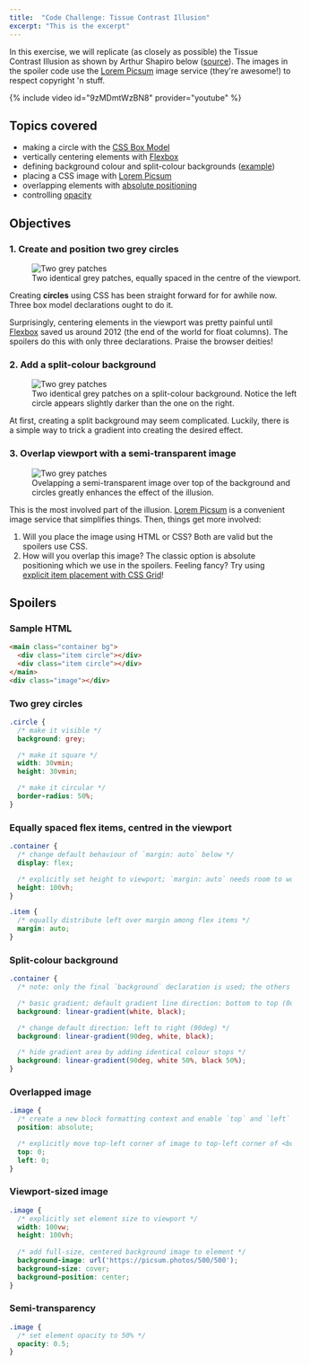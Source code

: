 ```yaml
---
title:  "Code Challenge: Tissue Contrast Illusion"
excerpt: "This is the excerpt"
---
```

In this exercise, we will replicate (as closely as possible) the Tissue Contrast Illusion as shown by Arthur Shapiro below ([source](https://curiositystream.com/video/1259/brightness-and-contrast)). The images in the spoiler code use the [Lorem Picsum](https://picsum.photos/) image service (they're awesome!) to respect copyright 'n stuff.

{% include video id="9zMDmtWzBN8" provider="youtube" %}

## Topics covered
- making a circle with the [CSS Box Model](https://developer.mozilla.org/en-US/docs/Web/CSS/CSS_Box_Model/Introduction_to_the_CSS_box_model)
- vertically centering elements with [Flexbox](https://css-tricks.com/snippets/css/a-guide-to-flexbox/)
- defining background colour and split-colour backgrounds ([example](https://codepen.io/mandymichael/pen/mNPvKo))
- placing a CSS image with [Lorem Picsum](https://picsum.photos/)
- overlapping elements with [absolute positioning](https://youtu.be/P6UgYq3J3Qs)
- controlling [opacity](https://developer.mozilla.org/en-US/docs/Web/CSS/opacity)

## Objectives 
### 1. Create and position two grey circles
<figure style="width: 500px" class="align-center">
  <img src="{{ site.url }}{{ site.baseurl }}/assets/images/illusions/tissue-step-1.png" alt="Two grey patches">
  <figcaption>Two identical grey patches, equally spaced in the centre of the viewport.</figcaption>
</figure> 

Creating **circles** using CSS has been straight forward for for awhile now. Three box model declarations ought to do it. 

Surprisingly, centering elements in the viewport was pretty painful until [Flexbox](https://css-tricks.com/snippets/css/a-guide-to-flexbox/) saved us around 2012 (the end of the world for float columns). The spoilers do this with only three declarations. Praise the browser deities!

### 2. Add a split-colour background
<figure style="width: 500px" class="align-center">
  <img src="{{ site.url }}{{ site.baseurl }}/assets/images/illusions/tissue-step-2.png" alt="Two grey patches">
  <figcaption>Two identical grey patches on a split-colour background. Notice the left circle appears slightly darker than the one on the right.</figcaption>
</figure> 

At first, creating a split background may seem complicated. Luckily, there is a simple way to trick a gradient into creating the desired effect.

### 3. Overlap viewport with a semi-transparent image
<figure style="width: 500px" class="align-center">
  <img src="{{ site.url }}{{ site.baseurl }}/assets/images/illusions/tissue-step-3.png" alt="Two grey patches">
  <figcaption>Ovelapping a semi-transparent image over top of the background and circles greatly enhances the effect of the illusion.</figcaption>
</figure> 

This is the most involved part of the illusion. [Lorem Picsum](https://picsum.photos/) is a convenient image service that simplifies things. Then, things get more involved:
1. Will you place the image using HTML or CSS? Both are valid but the spoilers use CSS.
2. How will you overlap this image? The classic option is absolute positioning which we use in the spoilers. Feeling fancy? Try using [explicit item placement with CSS Grid](https://youtu.be/EashgVqboWo)!

## Spoilers
### Sample HTML
```html
<main class="container bg">
  <div class="item circle"></div>
  <div class="item circle"></div>
</main>
<div class="image"></div>
```

### Two grey circles
```css
.circle {
  /* make it visible */
  background: grey;

  /* make it square */
  width: 30vmin;
  height: 30vmin;

  /* make it circular */
  border-radius: 50%;
}
```
### Equally spaced flex items, centred in the viewport
```css
.container {
  /* change default behaviour of `margin: auto` below */
  display: flex;

  /* explicitly set height to viewport; `margin: auto` needs room to work */
  height: 100vh;
}

.item {
  /* equally distribute left over margin among flex items */
  margin: auto;
}
```

### Split-colour background
```css
.container {
  /* note: only the final `background` declaration is used; the others are included for clarity and are overridden */

  /* basic gradient; default gradient line direction: bottom to top (0deg)  */
  background: linear-gradient(white, black);

  /* change default direction: left to right (90deg) */
  background: linear-gradient(90deg, white, black);

  /* hide gradient area by adding identical colour stops */
  background: linear-gradient(90deg, white 50%, black 50%);
}
```

### Overlapped image
```css
.image {
  /* create a new block formatting context and enable `top` and `left` */
  position: absolute;

  /* explicitly move top-left corner of image to top-left corner of <body> */
  top: 0;
  left: 0;
}
```

### Viewport-sized image
```css
.image {
  /* explicitly set element size to viewport */
  width: 100vw;
  height: 100vh;
  
  /* add full-size, centered background image to element */
  background-image: url('https://picsum.photos/500/500');
  background-size: cover;
  background-position: center;
}
```

### Semi-transparency
```css
.image {
  /* set element opacity to 50% */
  opacity: 0.5;
}
```